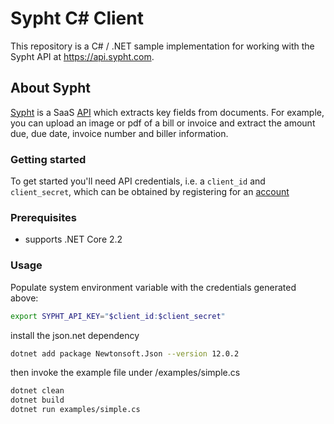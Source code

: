# Sypht C# Client
This repository is a C# / .NET sample implementation for working with the Sypht API at https://api.sypht.com.

## About Sypht
[Sypht](https://sypht.com) is a SaaS [API]((https://docs.sypht.com/)) which extracts key fields from documents. For
example, you can upload an image or pdf of a bill or invoice and extract the amount due, due date, invoice number
and biller information.

### Getting started
To get started you'll need API credentials, i.e. a `client_id` and `client_secret`, which can be obtained by registering
for an [account](https://www.sypht.com/signup/developer)

### Prerequisites
* supports .NET Core 2.2

### Usage
Populate system environment variable with the credentials generated above:

```Bash
export SYPHT_API_KEY="$client_id:$client_secret"
```

install the json.net dependency
```Bash
dotnet add package Newtonsoft.Json --version 12.0.2
```

then invoke the example file under /examples/simple.cs

```Bash
dotnet clean
dotnet build
dotnet run examples/simple.cs
```
